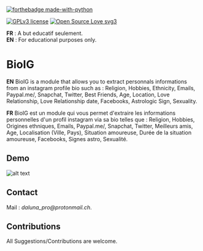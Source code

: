 [![forthebadge made-with-python](http://ForTheBadge.com/images/badges/made-with-python.svg)](https://www.python.org/)

[![GPLv3 license](https://img.shields.io/badge/License-GPLv3-blue.svg)](http://perso.crans.org/besson/LICENSE.html) [![Open Source Love svg3](https://badges.frapsoft.com/os/v3/open-source.svg?v=103)](https://github.com/dalunacrobate/daprofiler)

**FR** : A but educatif seulement.<br />
**EN** : For educational purposes only.

# BioIG
**EN** BioIG is a module that allows you to extract personnals informations from an instagram profile bio such as : Religion, Hobbies, Ethnicity, Emails, Paypal.me/, Snapchat, Twitter, Best Friends, Age, Location, Love Relationship, Love Relationship date, Facebooks, Astrologic Sign, Sexuality.

**FR** BioIG est un module qui vous permet d'extraire les informations personnelles d'un profil instagram via sa bio telles que : Religion, Hobbies, Origines ethniques, Emails, Paypal.me/, Snapchat, Twitter, Meilleurs amis, Age, Localisation (Ville, Pays), Situation amoureuse, Durée de la situation amoureuse, Facebooks, Signes astro, Sexualité.

## Demo
![alt text](https://i.ibb.co/Nxbw0hq/Capture.png)

## Contact
Mail : _daluna_pro@protonmail.ch_.

## Contributions
All Suggestions/Contributions are welcome.
